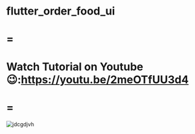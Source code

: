 # flutter_order_food_ui

=
=
Watch Tutorial on Youtube😉:https://youtu.be/2meOTfUU3d4
=
=
=
![jdcgdjvh](https://user-images.githubusercontent.com/78899995/185637734-a37d8f99-2a83-456b-8def-3798a952a6a2.jpg)
